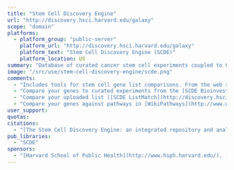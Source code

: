 ```yaml
---
title: "Stem Cell Discovery Engine"
url: "http://discovery.hsci.harvard.edu/galaxy"
scope: "domain"
platforms:
  - platform_group: "public-server"
    platform_url: "http://discovery.hsci.harvard.edu/galaxy"
    platform_text: "Stem Cell Discovery Engine (SCDE)"
    platform_location: US
summary: "Database of curated cancer stem cell experiments coupled to Galaxy. "
image: "/src/use/stem-cell-discovery-engine/scde.png"
comments:
  - "Includes tools for stem cell gene list comparisons. From the web site:"
  - "Compare your genes to curated experiments from the [SCDE Bioinvestigation Index](http://discovery.hsci.harvard.edu/bioinvindex/)"
  - "Compare your uploaded list ([SCDE ListMatch](http://discovery.hsci.harvard.edu/galaxy/tool_runner?tool_id=SCDEListMatch)) or multiple lists ([SCDE ListCompare](http://discovery.hsci.harvard.edu/galaxy/tool_runner?tool_id=SCDEListMatch)) against curated gene signatures from the [GeneSigDB](http://compbio.dfci.harvard.edu/genesigdb/index.jsp) and [mSigDB databases](http://www.broadinstitute.org/gsea/msigdb/index.jsp)"
  - "Compare your genes against pathways in [WikiPathways](http://www.wikipathways.org/), and show the overlap on a pathway diagram"
user_support:
quotas:
citations:
  - "[The Stem Cell Discovery Engine: an integrated repository and analysis system for cancer stem cell comparisons](https://doi.org/10.1093/nar/gkr1051), Shannan J. Ho Sui, Kimberly Begley, Dorothy Reilly, Brad Chapman, Ray McGovern, Philippe Rocca-Sera, Eamonn Maguire, Gabriel M. Altschuler, Terah A. A. Hansen, Ramakrishna Sompallae, Andrei Krivtsov, Ramesh A. Shivdasani, Scott A. Armstrong, Aedín C. Culhane, Mick Correll, Susanna-Assunta Sansone, Oliver Hofmann, Winston Hide. *Nucleic Acids Research*, Volume 40, Issue D1, 1 January 2012, Pages D984–D991, doi:10.1093/nar/gkr1051"
pub_libraries:
  - "SCDE"
sponsors:
  - "[Harvard School of Public Health](http://www.hsph.harvard.edu/), [Harvard Stem Cell Institute](http://www.hsci.harvard.edu/)."
---
```

